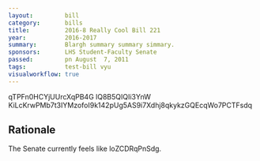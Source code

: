 ```yaml
---
layout:         bill
category:       bills
title:          2016-8 Really Cool Bill 221
year:           2016-2017
summary:        Blargh summary summary simmary.
sponsors:       LHS Student-Faculty Senate
passed:         pn August  7, 2011
tags:           test-bill vyu
visualworkflow: true
---
```



qTPFn0HCYjUUrcXqPB4G lQ8B5QIQIi3YnW KiLcKrwPMb7t3IYMzofoI9k142pUg5AS9i7Xdhj8qkykzGQEcqWo7PCTFsdq 




Rationale
---------
The Senate currently feels like loZCDRqPnSdg.

